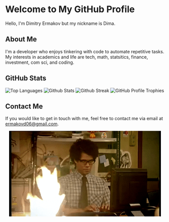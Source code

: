# Welcome to My GitHub Profile

Hello, I'm Dimitry Ermakov but my nickname is Dima.

## About Me

I'm a developer who enjoys tinkering with code to automate repetitive tasks. My interests in academics and life are tech, math, statsitics, finance, investment, com sci, and coding. 

## GitHub Stats

![Top Languages](https://github-readme-stats-eight-theta.vercel.app/api/top-langs?username=DimaErmakov&show_icons=true&locale=en&theme=dark)
![Github Stats](https://github-readme-stats.vercel.app/api?username=DimaErmakov&show_icons=true&theme=dark&count_private=true&rank_icon=github&include_all_commits=true&ring_color=ffbf00)
![Github Streak](https://streak-stats.demolab.com/?user=DimaErmakov&theme=dark)
![GitHub Profile Trophies](https://github-profile-trophy.vercel.app/?username=DimaErmakov&theme=darkhub&margin-w=10&no-bg=true&column=-1)

## Contact Me

If you would like to get in touch with me, feel free to contact me via email at <ermakovd06@gmail.com>.

<div align="center">
  <img src="IT_Crowd.gif" alt="The IT Crowd Animation">
</div>
